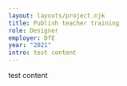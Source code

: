 ```yaml
---
layout: layouts/project.njk
title: Publish teacher training
role: Designer
employer: DfE
year: "2021"
intro: test content
---
```

test content